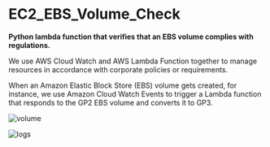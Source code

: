 # EC2_EBS_Volume_Check
**Python lambda function that verifies that an EBS volume complies with regulations.**

We use AWS Cloud Watch and AWS Lambda Function together to manage resources in accordance with corporate policies or requirements.

When an Amazon Elastic Block Store (EBS) volume gets created, for instance, we use Amazon Cloud Watch Events to trigger a Lambda function that responds to the GP2 EBS volume and converts it to GP3.

![volume](https://github.com/ghulekomal/EC2_EBS_Volume_Check/assets/54700625/bf010d04-b3fa-4591-a393-6964ea9d0aed)

![logs](https://github.com/ghulekomal/EC2_EBS_Volume_Check/assets/54700625/6f70ae00-f162-4d2d-ae97-a7c38596dbd6)
